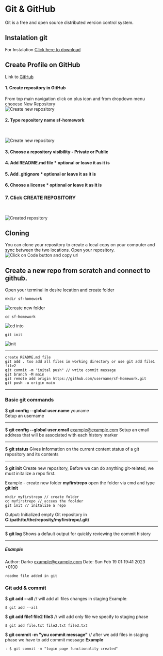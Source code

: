 # Git & GitHub

Git is a free and open source distributed version control system.

## Instalation git

For Instalation [Click here to download](https://git-scm.com/downloads)

## Create Profile on GitHub

Link to [GitHub ](https://git-scm.com/downloads)

#### 1. Create repository in GitHub

From top main navigation click on plus icon and from dropdown menu chooese New Repository<br />
![Create new repository](./assets/images/add.jpg "Click on new repository")

#### 2. Type repository name sf-homework

<br />

![Create new repository](./assets/images/create_1.jpg "MarineGEO logo")

#### 3. Choose a repository visibility - Private or Public

#### 4. Add README.md file \* optional or leave it as it is

#### 5. Add .gitignore \* optional or leave it as it is

#### 6. Choose a license \* optional or leave it as it is

### 7. Click CREATE REPOSITORY

<br />

![](/assets/images/create_2.jpg "Created repository")

## Cloning

You can clone your repository to create a local copy on your computer and sync between the two locations.
Open your repository.
![Click on Code button and copy url](./assets/images/clone.jpg "github cloning")

## Create a new repo from scratch and connect to github.

Open your terminal in desire location and create folder

    mkdir sf-homework

![create new folder](./assets/images/cmd_1.jpg "create folder")

    cd sf-homework

![](./assets/images/cmd_2.jpg "cd into")

    git init

![](./assets/images/cmd_3.jpg "init")

---

    create README.md file
    git add . too add all files in working directory or use git add file1 file2
    git commit -m "inital push" // write commit message
    git branch -M main
    git remote add origin https://github.com/username/sf-homework.git
    git push -u origin main

---

### Basic git commands

$ **git config --global user.name** youname
<br />
Setup an username

---

$ **git config --global user.email** example@example.com
Setup an email address that will be associated with each history marker

---

$ **git status**
Gives information on the current content status of a git repository and its contents

---

$ **git init**
Create new repository, Before we can do anything git-related, we must initalize a repo first.

Example - create new folder **myfirstrepo** open the folder via cmd and type **git init**

    mkdir myfirstrepo // create folder
    cd myfirstrepo // accees the foolder
    git init // initalize a repo

Output:
Initialized empty Git repository in **C:/path/to/the/reposity/myfirstrepo/.git/**

---

$ **git log**
Shows a default output for quickly reviewing the commit history

---

##### Example

Author: Darko <example@example.com>
Date: Sun Feb 19 01:19:41 2023 +0100

    readme file added in git

### Git add & commit

$ **git add --all** // will add all files changes in staging
Example:

    $ git add --all

$ **git add file1 file2 file3** // will add only file we specify to staging phase

    $ git add file.txt file2.txt file3.txt

$ **git commit -m "you commit message"** // after we add files in staging phase we have to add commit message
**Example**

    : $ git commit -m "login page functionality created"
